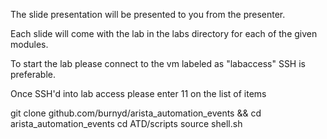 The slide presentation will be presented to you from the presenter.

Each slide will come with the lab in the labs directory for each of the given modules.

To start the lab please connect to the vm labeled as "labaccess" SSH is preferable.

Once SSH'd into lab access please enter 11 on the list of items 

git clone github.com/burnyd/arista_automation_events && cd arista_automation_events
cd ATD/scripts
source shell.sh
